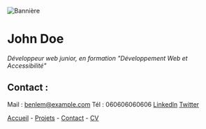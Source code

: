 ![Bannière](https://equilibre-france-ergonomie.fr/wp-content/uploads/2021/11/Bannie%CC%80re-Article-Equilibre-1-2.jpg)
# John Doe

  *Développeur web junior, en formation "Développement Web et Accessibilité"*

  ## Contact :

  Mail : benlem@example.com
  Tél : 060606060606
  [Linkedln](linkedin.com)
  [Twitter](x.com)

[Accueil](README.md)  - [Projets](projets.md)  - [Contact](contact.md) -  [CV](CV.md) 